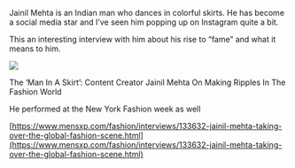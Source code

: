 Jainil Mehta is an Indian man who dances in colorful skirts. He has become a social media star and I’ve seen him popping up on Instagram quite a bit.

This an interesting interview with him about his rise to “fame” and what it means to him.

[](https://www.mensxp.com/fashion/interviews/133632-jainil-mehta-taking-over-the-global-fashion-scene.html "The ‘Man In A Skirt’: Content Creator Jainil Mehta On Making Ripples In The Fashion World")

![](jainil-social-image_643fcc128a32c.png)

The ‘Man In A Skirt’: Content Creator Jainil Mehta On Making Ripples In The Fashion World

He performed at the New York Fashion week as well

[https://www.mensxp.com/fashion/interviews/133632-jainil-mehta-taking-over-the-global-fashion-scene.html](https://www.mensxp.com/fashion/interviews/133632-jainil-mehta-taking-over-the-global-fashion-scene.html)